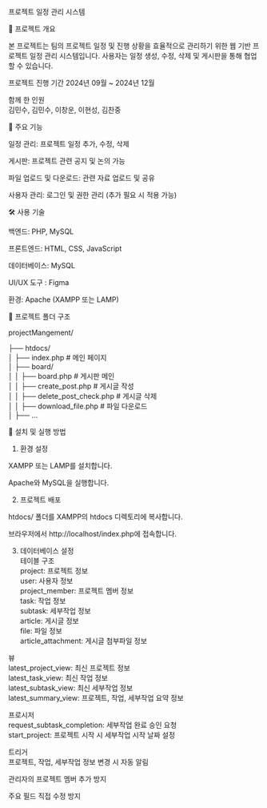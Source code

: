 프로젝트 일정 관리 시스템

📌 프로젝트 개요

본 프로젝트는 팀의 프로젝트 일정 및 진행 상황을 효율적으로 관리하기 위한 웹 기반 프로젝트 일정 관리 시스템입니다. 사용자는 일정 생성, 수정, 삭제 및 게시판을 통해 협업할 수 있습니다.

프로젝트 진행 기간
2024년 09월 ~ 2024년 12월 <br>

함께 한 인원 <br>
김민수, 김민수, 이창운, 이현성, 김찬중

🚀 주요 기능

일정 관리: 프로젝트 일정 추가, 수정, 삭제

게시판: 프로젝트 관련 공지 및 논의 가능

파일 업로드 및 다운로드: 관련 자료 업로드 및 공유

사용자 관리: 로그인 및 권한 관리 (추가 필요 시 적용 가능)

🛠️ 사용 기술

백엔드: PHP, MySQL

프론트엔드: HTML, CSS, JavaScript

데이터베이스: MySQL

UI/UX 도구 : Figma

환경: Apache (XAMPP 또는 LAMP)

📂 프로젝트 폴더 구조

projectMangement/


├── htdocs/ <br>
│   ├── index.php  # 메인 페이지 <br>
│   ├── board/ <br>
│   │   ├── board.php  # 게시판 메인 <br>
│   │   ├── create_post.php  # 게시글 작성 <br>
│   │   ├── delete_post_check.php  # 게시글 삭제 <br>
│   │   ├── download_file.php  # 파일 다운로드 <br>
│   ├── ...

🔧 설치 및 실행 방법

1. 환경 설정

XAMPP 또는 LAMP를 설치합니다.

Apache와 MySQL을 실행합니다.

2. 프로젝트 배포

htdocs/ 폴더를 XAMPP의 htdocs 디렉토리에 복사합니다.

브라우저에서 http://localhost/index.php에 접속합니다.

3. 데이터베이스 설정 <br>
테이블 구조 <br>
project: 프로젝트 정보 <br>
user: 사용자 정보 <br>
project_member: 프로젝트 멤버 정보 <br>
task: 작업 정보 <br>
subtask: 세부작업 정보 <br>
article: 게시글 정보 <br>
file: 파일 정보 <br>
article_attachment: 게시글 첨부파일 정보 <br>

뷰 <br>
latest_project_view: 최신 프로젝트 정보 <br>
latest_task_view: 최신 작업 정보 <br>
latest_subtask_view: 최신 세부작업 정보 <br>
latest_summary_view: 프로젝트, 작업, 세부작업 요약 정보 <br>
 
프로시저 <br>
request_subtask_completion: 세부작업 완료 승인 요청 <br>
start_project: 프로젝트 시작 시 세부작업 시작 날짜 설정 <br>

트리거 <br>
프로젝트, 작업, 세부작업 정보 변경 시 자동 알림 <br>

관리자의 프로젝트 멤버 추가 방지

주요 필드 직접 수정 방지

